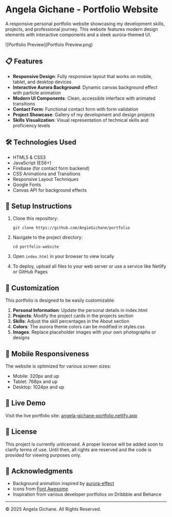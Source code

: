 # Angela Gichane - Portfolio Website

A responsive personal portfolio website showcasing my development skills, projects, and professional journey. This website features modern design elements with interactive components and a sleek aurora-themed UI.

![Portfolio Preview](Portfolo Preview.png)

## 📋 Features

- **Responsive Design**: Fully responsive layout that works on mobile, tablet, and desktop devices
- **Interactive Aurora Background**: Dynamic canvas background effect with particle animation
- **Modern UI Components**: Clean, accessible interface with animated transitions
- **Contact Form**: Functional contact form with form validation
- **Project Showcase**: Gallery of my development and design projects
- **Skills Visualization**: Visual representation of technical skills and proficiency levels

## 🛠️ Technologies Used

- HTML5 & CSS3
- JavaScript (ES6+)
- Firebase (for contact form backend)
- CSS Animations and Transitions
- Responsive Layout Techniques
- Google Fonts
- Canvas API for background effects

## 🚀 Setup Instructions

1. Clone this repository:
   ```
   git clone https://github.com/AngieGichane/portfolio
   ```

2. Navigate to the project directory:
   ```
   cd portfolio-website
   ```

3. Open `index.html` in your browser to view locally

4. To deploy, upload all files to your web server or use a service like Netlify or GitHub Pages

## 🔧 Customization

This portfolio is designed to be easily customizable:

1. **Personal Information**: Update the personal details in index.html
2. **Projects**: Modify the project cards in the projects section
3. **Skills**: Adjust the skill percentages in the About section
4. **Colors**: The aurora theme colors can be modified in styles.css
5. **Images**: Replace placeholder images with your own photographs or designs

## 📱 Mobile Responsiveness

The website is optimized for various screen sizes:
- Mobile: 320px and up
- Tablet: 768px and up
- Desktop: 1024px and up

## 🔗 Live Demo

Visit the live portfolio site: [angela-gichane-portfolio.netlify.app](https://angela-gichane-portfolio.netlify.app)

## 📄 License

This project is currently unlicensed. A proper license will be added soon to clarify terms of use. Until then, all rights are reserved and the code is provided for viewing purposes only.

## 🙏 Acknowledgments

- Background animation inspired by [aurora-effect](https://github.com/example/aurora-effect)
- Icons from [Font Awesome](https://fontawesome.com)
- Inspiration from various developer portfolios on Dribbble and Behance

---

© 2025 Angela Gichane. All Rights Reserved.
